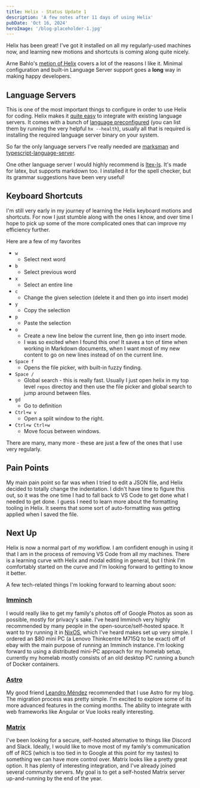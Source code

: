 ```yaml
---
title: Helix - Status Update 1
description: 'A few notes after 11 days of using Helix'
pubDate: 'Oct 16, 2024'
heroImage: '/blog-placeholder-1.jpg'
---
```


Helix has been great! I've got it installed on all my regularly-used machines now, and learning new motions and shortcuts is coming along quite nicely.

Arne Bahlo's [metion of Helix](https://arne.me/blog/we-need-more-zero-config-tools) covers a lot of the reasons I like it. Minimal configuration and built-in Language Server support goes a **long** way in making happy developers.

## Language Servers

This is one of the most important things to configure in order to use Helix for coding. Helix makes it [quite easy](https://docs.helix-editor.com/languages.html) to integrate with existing language servers. It comes with a bunch of [language preconfigured](https://docs.helix-editor.com/lang-support.html) (you can list them by running the very helpful `hx --health`), usually all that is required is installing the required language server binary on your system.

So far the only language servers I've really needed are [marksman](https://github.com/artempyanykh/marksman) and [typescript-language-server](https://github.com/typescript-language-server/typescript-language-server).

One other language server I would highly recommend is [ltex-ls](https://github.com/valentjn/ltex-ls). It's made for latex, but supports markdown too. I installed it for the spell checker, but its grammar suggestions have been very useful!

## Keyboard Shortcuts

I'm still very early in my journey of learning the Helix keyboard motions and shortcuts. For now I just stumble along with the ones I know, and over time I hope to pick up some of the more complicated ones that can improve my efficiency further.

Here are a few of my favorites

- `w`
	- Select next word
- `b`
	- Select previous word
- `x`
	- Select an entire line
- `c`
	- Change the given selection (delete it and then go into insert mode)
- `y`
	- Copy the selection
- `p`
	- Paste the selection
- `o`
	- Create a new line below the current line, then go into insert mode.
	- I was so excited when I found this one! It saves a ton of time when working in Markdown documents, when I want most of my new content to go on new lines instead of on the current line.
- `Space f`
	- Opens the file picker, with built-in fuzzy finding.
- `Space /`
	- Global search - this is really fast. Usually I just open helix in my top level `repos` directoy and then use the file picker and global search to jump around between files.
- `gd`
	- Go to definition
- `Ctrl+w v`
	- Open a split window to the right.
- `Ctrl+w Ctrl+w`
	- Move focus between windows.

There are many, many more - these are just a few of the ones that I use very regularly.

## Pain Points

My main pain point so far was when I tried to edit a JSON file, and Helix decided to totally change the indentation. I didn't have time to figure this out, so it was the one time I had to fall back to VS Code to get done what I needed to get done. I guess I need to learn more about the formatting tooling in Helix. It seems that some sort of auto-formatting was getting applied when I saved the file. 

## Next Up

Helix is now a normal part of my workflow. I am confident enough in using it that I am in the process of removing VS Code from all my machines. There is a learning curve with Helix and modal editing in general, but I think I'm comfortably started on the curve and I'm looking forward to getting to know it better.

A few tech-related things I'm looking forward to learning about soon:

### [Imminch](https://immich.app/)
I would really like to get my family's photos off of Google Photos as soon as possible, mostly for privacy's sake. I've heard Imminch very highly recommended by many people in the open-source/self-hosted space. It want to try running it in [NixOS](https://wiki.nixos.org/wiki/Immich), which I've heard makes set up very simple. I ordered an $80 mini PC (a Lenovo Thinkcentre M715Q to be exact) off of ebay with the main purpose of running an Imminch instance. I'm looking forward to using a distributed mini-PC approach for my homelab setup, currently my homelab mostly consists of an old desktop PC running a bunch of Docker containers.

### [Astro](https://astro.build/)
My good friend [Leandro Méndez](https://leandez.netlify.app) recommended that I use Astro for my blog. The migration process was pretty simple. I'm excited to explore some of its more advanced features in the coming months. The ability to integrate with web frameworks like Angular or Vue looks really interesting.

### [Matrix](https://matrix.org/)
I've been looking for a secure, self-hosted alternative to things like Discord and Slack. Ideally, I would like to move most of my family's communication off of RCS (which is too tied in to Google at this point for my tastes) to something we can have more control over. Matrix looks like a pretty great option. It has plenty of interesting integration, and I've already joined several community servers. My goal is to get a self-hosted Matrix server up-and-running by the end of the year.
